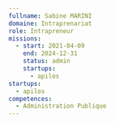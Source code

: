 ```yaml
---
fullname: Sabine MARINI
domaine: Intraprenariat
role: Intrapreneur
missions:
  - start: 2021-04-09
    end: 2024-12-31
    status: admin
    startups:
      - apilos
startups:
  - apilos
competences:
  - Administration Publique
---
```

